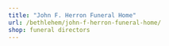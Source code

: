 ```yaml
---
title: "John F. Herron Funeral Home"
url: /bethlehem/john-f-herron-funeral-home/
shop: funeral directors
---
```

